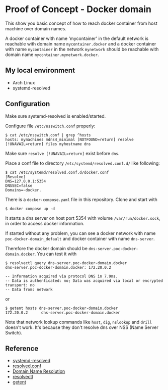 # Proof of Concept - Docker domain

This show you basic concept of how to reach docker container from host machine over domain names.

A docker container with name 'mycontainer' in the default network is reachable with domain name `mycontainer.docker`
and a docker container with name `mycontainer` in the network `mynetwork` should be reachable with domain name `mycontainer.mynetwork.docker`.

## My local environment

- Arch Linux
- systemd-resolved

## Configuration

Make sure systemd-resolved is enabled/started.

Configure file `/etc/nsswitch.conf` properly:

```
$ cat /etc/nsswitch.conf | grep ^hosts
hosts: mymachines mdns4_minimal [NOTFOUND=return] resolve [!UNAVAIL=return] files myhostname dns
```

Make sure `resolve [!UNAVAIL=return]` exist before `dns`.

Place a conf file to directory `/etc/systemd/resolved.conf.d/` like following:

```
$ cat /etc/systemd/resolved.conf.d/docker.conf
[Resolve]
DNS=127.0.0.1:5354
DNSSEC=false
Domains=~docker.
```

There is a `docker-compose.yaml` file in this repository. Clone and start with

```
$ docker compose up -d
```

It starts a dns server on host port 5354 with volume `/var/run/docker.sock`, in order to access docker information.

If started without any problem, you can see a docker network with name `poc-docker-domain_default` and docker container with name `dns-server`.

Therefore the docker domain should be `dns-server.poc-docker-domain.docker`. You can test it with

```
$ resolvectl query dns-server.poc-docker-domain.docker
dns-server.poc-docker-domain.docker: 172.20.0.2

-- Information acquired via protocol DNS in 7.9ms.
-- Data is authenticated: no; Data was acquired via local or encrypted transport: no
-- Data from: network
```

or

```
$ getent hosts dns-server.poc-docker-domain.docker
172.20.0.2      dns-server.poc-docker-domain.docker
```

Note that network lookup commands like `host`, `dig`, `nslookup` and `drill` doesn't work.
It's because they don't resolve dns over NSS (Name Server Switch).

## Reference

- [systemd-resolved](https://wiki.archlinux.org/title/systemd-resolved)
- [resolved.conf](https://www.freedesktop.org/software/systemd/man/resolved.conf.html)
- [Domain Name Resolution](https://wiki.archlinux.org/title/Domain_name_resolution)
- [resolvectl](https://www.freedesktop.org/software/systemd/man/resolvectl.html)
- [getent](https://man7.org/linux/man-pages/man1/getent.1.html)
